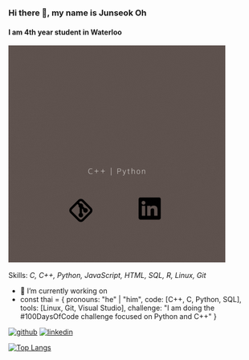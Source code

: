 ### Hi there 👋, my name is **Junseok Oh**
#### I am 4th year student in Waterloo
![I am 4th year student in Waterloo](https://github.com/eDi9root/eDi9root/blob/main/header.gif)


Skills: *C, C++, Python, JavaScript, HTML, SQL, R, Linux, Git*

- 🔭 I’m currently working on
- const thai = {
  pronouns: "he" | "him",
  code: [C++, C, Python, SQL],
  tools: [Linux, Git, Visual Studio],
 challenge: "I am doing the #100DaysOfCode challenge focused on Python and C++"
}


[<img src='https://cdn.jsdelivr.net/npm/simple-icons@3.0.1/icons/github.svg' alt='github' height='40'>](https://github.com/eDi9root)  [<img src='https://cdn.jsdelivr.net/npm/simple-icons@3.0.1/icons/linkedin.svg' alt='linkedin' height='40'>](https://www.linkedin.com/in/junseok-oh/)  

[![Top Langs](https://github-readme-stats.vercel.app/api/top-langs/?username=eDi9root)](https://github.com/anuraghazra/github-readme-stats)
